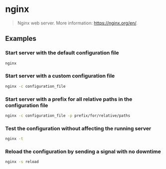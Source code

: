 # nginx

> Nginx web server. More information: <https://nginx.org/en/>.

## Examples

### Start server with the default configuration file

```bash
nginx
```

### Start server with a custom configuration file

```bash
nginx -c configuration_file
```

### Start server with a prefix for all relative paths in the configuration file

```bash
nginx -c configuration_file -p prefix/for/relative/paths
```

### Test the configuration without affecting the running server

```bash
nginx -t
```

### Reload the configuration by sending a signal with no downtime

```bash
nginx -s reload
```
